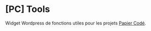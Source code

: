 # [PC] Tools
Widget Wordpress de fonctions utiles pour les projets [Papier Codé](https://www.papier-code.fr).
